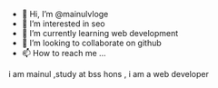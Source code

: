 - 👋 Hi, I’m @mainulvloge
- 👀 I’m interested in seo
- 🌱 I’m currently learning web development
- 💞️ I’m looking to collaborate on github
- 📫 How to reach me ...

<!---
mainulvloge/mainulvloge is a ✨ special ✨ repository because its `README.md` (this file) appears on your GitHub profile.
You can click the Preview link to take a look at your changes.
--->
i am mainul ,study at bss hons ,
i am a web developer
